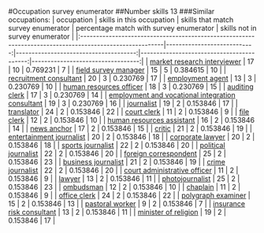 #Occupation survey enumerator
##Number skills 13
###Similar occupations:
| occupation                                                                                              |   skills in this occupation |   skills that match survey enumerator |   percentage match with survey enumerator |   skills not in survey enumerator |
|:--------------------------------------------------------------------------------------------------------|----------------------------:|--------------------------------------:|------------------------------------------:|----------------------------------:|
| [market research interviewer](market_research_interviewer.md)                                           |                          17 |                                    10 |                                  0.769231 |                                 7 |
| [field survey manager](field_survey_manager.md)                                                         |                          15 |                                     5 |                                  0.384615 |                                10 |
| [recruitment consultant](recruitment_consultant.md)                                                     |                          20 |                                     3 |                                  0.230769 |                                17 |
| [employment agent](employment_agent.md)                                                                 |                          13 |                                     3 |                                  0.230769 |                                10 |
| [human resources officer](human_resources_officer.md)                                                   |                          18 |                                     3 |                                  0.230769 |                                15 |
| [auditing clerk](auditing_clerk.md)                                                                     |                          17 |                                     3 |                                  0.230769 |                                14 |
| [employment and vocational integration consultant](employment_and_vocational_integration_consultant.md) |                          19 |                                     3 |                                  0.230769 |                                16 |
| [journalist](journalist.md)                                                                             |                          19 |                                     2 |                                  0.153846 |                                17 |
| [translator](translator.md)                                                                             |                          24 |                                     2 |                                  0.153846 |                                22 |
| [court clerk](court_clerk.md)                                                                           |                          11 |                                     2 |                                  0.153846 |                                 9 |
| [file clerk](file_clerk.md)                                                                             |                          12 |                                     2 |                                  0.153846 |                                10 |
| [human resources assistant](human_resources_assistant.md)                                               |                          16 |                                     2 |                                  0.153846 |                                14 |
| [news anchor](news_anchor.md)                                                                           |                          17 |                                     2 |                                  0.153846 |                                15 |
| [critic](critic.md)                                                                                     |                          21 |                                     2 |                                  0.153846 |                                19 |
| [entertainment journalist](entertainment_journalist.md)                                                 |                          20 |                                     2 |                                  0.153846 |                                18 |
| [corporate lawyer](corporate_lawyer.md)                                                                 |                          20 |                                     2 |                                  0.153846 |                                18 |
| [sports journalist](sports_journalist.md)                                                               |                          22 |                                     2 |                                  0.153846 |                                20 |
| [political journalist](political_journalist.md)                                                         |                          22 |                                     2 |                                  0.153846 |                                20 |
| [foreign correspondent](foreign_correspondent.md)                                                       |                          25 |                                     2 |                                  0.153846 |                                23 |
| [business journalist](business_journalist.md)                                                           |                          21 |                                     2 |                                  0.153846 |                                19 |
| [crime journalist](crime_journalist.md)                                                                 |                          22 |                                     2 |                                  0.153846 |                                20 |
| [court administrative officer](court_administrative_officer.md)                                         |                          11 |                                     2 |                                  0.153846 |                                 9 |
| [lawyer](lawyer.md)                                                                                     |                          13 |                                     2 |                                  0.153846 |                                11 |
| [photojournalist](photojournalist.md)                                                                   |                          25 |                                     2 |                                  0.153846 |                                23 |
| [ombudsman](ombudsman.md)                                                                               |                          12 |                                     2 |                                  0.153846 |                                10 |
| [chaplain](chaplain.md)                                                                                 |                          11 |                                     2 |                                  0.153846 |                                 9 |
| [office clerk](office_clerk.md)                                                                         |                          24 |                                     2 |                                  0.153846 |                                22 |
| [polygraph examiner](polygraph_examiner.md)                                                             |                          15 |                                     2 |                                  0.153846 |                                13 |
| [pastoral worker](pastoral_worker.md)                                                                   |                           9 |                                     2 |                                  0.153846 |                                 7 |
| [insurance risk consultant](insurance_risk_consultant.md)                                               |                          13 |                                     2 |                                  0.153846 |                                11 |
| [minister of religion](minister_of_religion.md)                                                         |                          19 |                                     2 |                                  0.153846 |                                17 |
